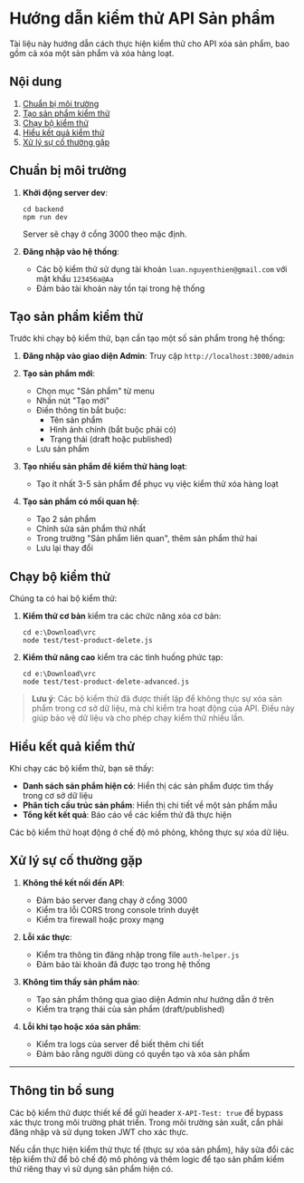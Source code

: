 # Hướng dẫn kiểm thử API Sản phẩm

Tài liệu này hướng dẫn cách thực hiện kiểm thử cho API xóa sản phẩm, bao gồm cả xóa một sản phẩm và xóa hàng loạt.

## Nội dung

1. [Chuẩn bị môi trường](#chuẩn-bị-môi-trường)
2. [Tạo sản phẩm kiểm thử](#tạo-sản-phẩm-kiểm-thử)
3. [Chạy bộ kiểm thử](#chạy-bộ-kiểm-thử)
4. [Hiểu kết quả kiểm thử](#hiểu-kết-quả-kiểm-thử)
5. [Xử lý sự cố thường gặp](#xử-lý-sự-cố-thường-gặp)

## Chuẩn bị môi trường

1. **Khởi động server dev**:
   ```
   cd backend
   npm run dev
   ```
   Server sẽ chạy ở cổng 3000 theo mặc định.

2. **Đăng nhập vào hệ thống**:
   - Các bộ kiểm thử sử dụng tài khoản `luan.nguyenthien@gmail.com` với mật khẩu `123456a@Aa`
   - Đảm bảo tài khoản này tồn tại trong hệ thống

## Tạo sản phẩm kiểm thử

Trước khi chạy bộ kiểm thử, bạn cần tạo một số sản phẩm trong hệ thống:

1. **Đăng nhập vào giao diện Admin**: Truy cập `http://localhost:3000/admin`

2. **Tạo sản phẩm mới**:
   - Chọn mục "Sản phẩm" từ menu
   - Nhấn nút "Tạo mới"
   - Điền thông tin bắt buộc:
     - Tên sản phẩm
     - Hình ảnh chính (bắt buộc phải có)
     - Trạng thái (draft hoặc published)
   - Lưu sản phẩm

3. **Tạo nhiều sản phẩm để kiểm thử hàng loạt**:
   - Tạo ít nhất 3-5 sản phẩm để phục vụ việc kiểm thử xóa hàng loạt

4. **Tạo sản phẩm có mối quan hệ**:
   - Tạo 2 sản phẩm
   - Chỉnh sửa sản phẩm thứ nhất
   - Trong trường "Sản phẩm liên quan", thêm sản phẩm thứ hai
   - Lưu lại thay đổi

## Chạy bộ kiểm thử

Chúng ta có hai bộ kiểm thử:

1. **Kiểm thử cơ bản** kiểm tra các chức năng xóa cơ bản:
   ```
   cd e:\Download\vrc
   node test/test-product-delete.js
   ```

2. **Kiểm thử nâng cao** kiểm tra các tình huống phức tạp:
   ```
   cd e:\Download\vrc
   node test/test-product-delete-advanced.js
   ```

> **Lưu ý**: Các bộ kiểm thử đã được thiết lập để không thực sự xóa sản phẩm trong cơ sở dữ liệu, mà chỉ kiểm tra hoạt động của API. Điều này giúp bảo vệ dữ liệu và cho phép chạy kiểm thử nhiều lần.

## Hiểu kết quả kiểm thử

Khi chạy các bộ kiểm thử, bạn sẽ thấy:

- **Danh sách sản phẩm hiện có**: Hiển thị các sản phẩm được tìm thấy trong cơ sở dữ liệu
- **Phân tích cấu trúc sản phẩm**: Hiển thị chi tiết về một sản phẩm mẫu
- **Tổng kết kết quả**: Báo cáo về các kiểm thử đã thực hiện

Các bộ kiểm thử hoạt động ở chế độ mô phỏng, không thực sự xóa dữ liệu.

## Xử lý sự cố thường gặp

1. **Không thể kết nối đến API**:
   - Đảm bảo server đang chạy ở cổng 3000
   - Kiểm tra lỗi CORS trong console trình duyệt
   - Kiểm tra firewall hoặc proxy mạng

2. **Lỗi xác thực**:
   - Kiểm tra thông tin đăng nhập trong file `auth-helper.js`
   - Đảm bảo tài khoản đã được tạo trong hệ thống

3. **Không tìm thấy sản phẩm nào**:
   - Tạo sản phẩm thông qua giao diện Admin như hướng dẫn ở trên
   - Kiểm tra trạng thái của sản phẩm (draft/published)

4. **Lỗi khi tạo hoặc xóa sản phẩm**:
   - Kiểm tra logs của server để biết thêm chi tiết
   - Đảm bảo rằng người dùng có quyền tạo và xóa sản phẩm

---

## Thông tin bổ sung

Các bộ kiểm thử được thiết kế để gửi header `X-API-Test: true` để bypass xác thực trong môi trường phát triển. Trong môi trường sản xuất, cần phải đăng nhập và sử dụng token JWT cho xác thực.

Nếu cần thực hiện kiểm thử thực tế (thực sự xóa sản phẩm), hãy sửa đổi các tệp kiểm thử để bỏ chế độ mô phỏng và thêm logic để tạo sản phẩm kiểm thử riêng thay vì sử dụng sản phẩm hiện có.
